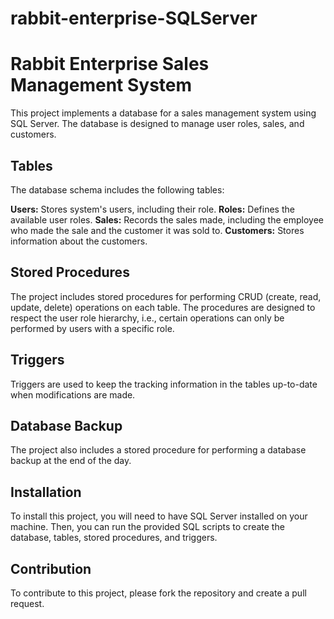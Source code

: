 # rabbit-enterprise-SQLServer

<h1>Rabbit Enterprise Sales Management System</h1> 
This project implements a database for a sales management system using SQL Server. The database is designed to manage user roles, sales, and customers.

<h2>Tables</h2>
The database schema includes the following tables:

**Users:** Stores system's users, including their role.
**Roles:** Defines the available user roles.
**Sales:** Records the sales made, including the employee who made the sale and the customer it was sold to.
**Customers:** Stores information about the customers.

<h2>Stored Procedures</h2>
The project includes stored procedures for performing CRUD (create, read, update, delete) operations on each table. The procedures are designed to respect the user role hierarchy, i.e., certain operations can only be performed by users with a specific role.

<h2>Triggers</h2>
Triggers are used to keep the tracking information in the tables up-to-date when modifications are made.

<h2>Database Backup</h2>
The project also includes a stored procedure for performing a database backup at the end of the day.

<h2>Installation</h2>
To install this project, you will need to have SQL Server installed on your machine. Then, you can run the provided SQL scripts to create the database, tables, stored procedures, and triggers.

<h2>Contribution</h2>
To contribute to this project, please fork the repository and create a pull request.
